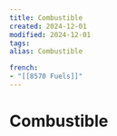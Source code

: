 ```yaml
---
title: Combustible
created: 2024-12-01
modified: 2024-12-01
tags: 
alias: Combustible

french:
- "[[8570 Fuels]]"
---
```

# Combustible
